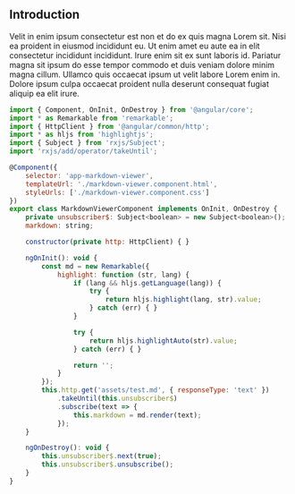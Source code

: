 ## Introduction

Velit in enim ipsum consectetur est non et do ex quis magna Lorem sit. Nisi ea proident in eiusmod incididunt eu. Ut enim amet eu aute ea in elit consectetur incididunt incididunt. Irure enim sit ex sunt laboris id. Pariatur magna sit ipsum do esse tempor commodo et duis veniam dolore minim magna cillum. Ullamco quis occaecat ipsum ut velit labore Lorem enim in. Dolore ipsum culpa occaecat proident nulla deserunt consequat fugiat aliquip ea elit irure.

``` js
import { Component, OnInit, OnDestroy } from '@angular/core';
import * as Remarkable from 'remarkable';
import { HttpClient } from '@angular/common/http';
import * as hljs from 'highlightjs';
import { Subject } from 'rxjs/Subject';
import 'rxjs/add/operator/takeUntil';

@Component({
    selector: 'app-markdown-viewer',
    templateUrl: './markdown-viewer.component.html',
    styleUrls: ['./markdown-viewer.component.css']
})
export class MarkdownViewerComponent implements OnInit, OnDestroy {
    private unsubscriber$: Subject<boolean> = new Subject<boolean>();
    markdown: string;

    constructor(private http: HttpClient) { }

    ngOnInit(): void {
        const md = new Remarkable({
            highlight: function (str, lang) {
                if (lang && hljs.getLanguage(lang)) {
                    try {
                        return hljs.highlight(lang, str).value;
                    } catch (err) { }
                }

                try {
                    return hljs.highlightAuto(str).value;
                } catch (err) { }

                return '';
            }
        });
        this.http.get('assets/test.md', { responseType: 'text' })
            .takeUntil(this.unsubscriber$)
            .subscribe(text => {
                this.markdown = md.render(text);
            });
    }

    ngOnDestroy(): void {
        this.unsubscriber$.next(true);
        this.unsubscriber$.unsubscribe();
    }
}
```
